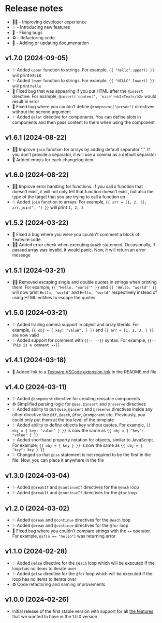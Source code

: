 # Release notes

* 🧑‍💻 - Improving developer experience
* ✨ - Introducing new features
* 🐛 - Fixing bugs
* ♻️ - Refactoring code
* 📝 - Adding or updating documentation

## v1.7.0 (2024-09-05)
- ✨ Added `upper` function to strings. For example, `{{ "hello".upper() }}` will print `HELLO`
- ✨ Added `lower` function to strings. For example, `{{ "HELLO".lower() }}` will print `hello`
- 🐛 Fixed bug that was appearing if you put HTML after the `@insert` directive. For example, `@insert('content', 'nice')<h2>Text</h2>` would result in error
- 🐛 Fixed bug where you couldn't define `@component("person")` directives without the second argument
- ✨ Added `@slot` directive for components. You can define slots in components and then pass content to them when using the component

## v1.6.1 (2024-08-22)
- 🧑‍💻 Improve `join` function for arrays by adding default separator ",". If you don't provide a separator, it will use a comma as a default separator
- 📝 Added emojis for each changelog item

## v1.6.0 (2024-08-22)
- 🧑‍💻 Improve error handling for functions. If you call a function that doesn't exist, it will not only tell that function doesn't exist, but also the type of the target that you are trying to call a function on
- ✨ Added `join` function to arrays. For example, `{{ arr = [1, 2, 3]; arr.join(", ") }}` will print `1, 2, 3`

## v1.5.2 (2024-03-22)
- 🐛 Fixed a bug where you were you couldn't comment a block of Textwire code
- 🧑‍💻 Added error check when executing `@each` statement. Occasionally, if passed array was invalid, it would panic. Now, it will return an error message

## v1.5.1 (2024-03-21)
- 🧑‍💻 Removed escaping single and double quotes in strings when printing them. For example, `{{ "Hello, 'world'" }}` and `{{ 'Hello, "world"' }}` will now print `Hello, 'world'` and `Hello, "world"` respectively instead of using HTML entities to escape the quotes

## v1.5.0 (2024-03-21)
- ✨ Added trailing comma support in object and array literals. For example, `{{ obj = { key: "value", } }}` and `{{ arr = [1, 2, 3, ] }}` are now valid
- ✨ Added support for comment with `{{-- --}}` syntax. For example, `{{-- This is a comment --}}`

## v1.4.1 (2024-03-18)
- 📝 Added link to a [Textwire VSCode extension link](https://marketplace.visualstudio.com/items?itemName=SerhiiCho.textwire) in the README.md file

## v1.4.0 (2024-03-11)
- ✨ Added `@component` directive for creating reusable components
- ♻️ Simplified parsing logic for `@use`, `@insert` and `@reserve` directives
- ✨ Added ability to put `@use`, `@insert` and `@reserve` directives inside any other directive like `@if`, `@each`, `@for`, `@component` etc. Previously, you could only put them at the top level of the template
- ✨ Added ability to define objects key without quotes. For example, `{{ obj = { key: "value" } }}` is now the same as `{{ obj = { "key": "value" } }}`
- ✨ Added shorthand property notation for objects, similar to JavaScript. For example, `{{ obj = { key } }}` is now the same as `{{ obj = { "key": key } }}`
- ✨ Changed so that `@use` statement is not required to be the first in the file. Now, you can place it anywhere in the file

## v1.3.0 (2024-03-04)
- ✨ Added `@breakIf` and `@continueIf` directives for the `@each` loop
- ✨ Added `@breakIf` and `@continueIf` directives for the `@for` loop

## v1.2.0 (2024-03-02)
- ✨ Added `@break` and `@continue` directives for the `@each` loop
- ✨ Added `@break` and `@continue` directives for the `@for` loop
- 🐛 Fixed bug where you couldn't compare strings with the `==` operator. For example, `@if(n == "hello")` was returning error

## v1.1.0 (2024-02-28)
- ✨ Added `@else` directive for the `@each` loop which will be executed if the loop has no items to iterate over
- ✨ Added `@else` directive for the `@for` loop which will be executed if the loop has no items to iterate over
- ♻️ Code refactoring and naming improvements

## v1.0.0 (2024-02-26)
- Initial release of the first stable version with support for all [the features](https://textwire.github.io/1.x/language-elements/) that we wanted to have in the 1.0.0 version